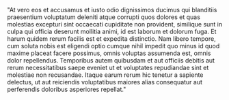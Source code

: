 "At vero eos et accusamus et iusto odio dignissimos ducimus qui blanditiis praesentium voluptatum deleniti atque corrupti quos
dolores et quas molestias excepturi sint occaecati cupiditate non provident, similique sunt in culpa qui officia deserunt mollitia
animi, id est laborum et dolorum fuga. Et harum quidem rerum facilis est et expedita distinctio. Nam libero tempore, cum soluta
nobis est eligendi optio cumque nihil impedit quo minus id quod maxime placeat facere possimus, omnis voluptas assumenda est, omnis
dolor repellendus. Temporibus autem quibusdam et aut officiis debitis aut rerum necessitatibus saepe eveniet ut et voluptates
repudiandae sint et molestiae non recusandae. Itaque earum rerum hic tenetur a sapiente delectus, ut aut reiciendis
voluptatibus maiores alias consequatur aut perferendis doloribus asperiores repellat." 
